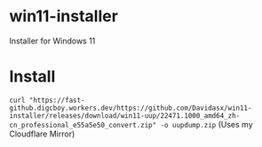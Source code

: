 # win11-installer
Installer for Windows 11
# Install
`curl "https://fast-github.digcboy.workers.dev/https://github.com/Davidasx/win11-installer/releases/download/win11-uup/22471.1000_amd64_zh-cn_professional_e55a5e50_convert.zip" -o uupdump.zip`
(Uses my Cloudflare Mirror)
